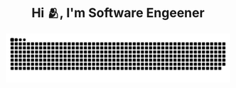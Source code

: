 <h1 align="center">Hi 🫂, I'm Software Engeener</h1>


![Snake animation](https://github.com/joaovitormo/joaovitormo/blob/assets/github-contribution-grid-snake.svg)
